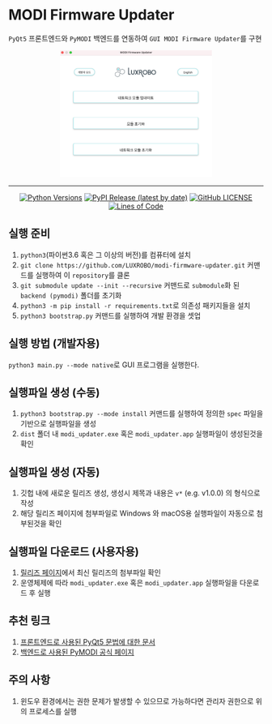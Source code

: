 # MODI Firmware Updater
`PyQt5` 프론트엔드와 `PyMODI` 백엔드를 연동하여 `GUI MODI Firmware Updater`를 구현
<p align="center">
	<img src="https://github.com/LUXROBO/modi-firmware-updater/blob/master/docs/static/GUI_mac.png?raw=true" width="300" height="250" >
</p>

--------
<div align="center">

[![Python Versions](https://badgen.net/badge/python/3/9cf)](https://pypi.python.org/pypi/modi-firmware-updater)
[![PyPI Release (latest by date)](https://img.shields.io/github/v/release/LUXROBO/modi-firmware-updater?style=flat&color=F3E2A9)](https://pypi.python.org/pypi/modi-firmware-updater)
[![GitHub LICENSE](https://img.shields.io/github/license/LUXROBO/modi-firmware-updater?style=flat&color=pink)](https://github.com/LUXROBO/modi-firmware-updater/blob/master/LICENSE)
[![Lines of Code](https://img.shields.io/tokei/lines/github/LUXROBO/modi-firmware-updater?style=flat&color=yellowgreen)](https://github.com/LUXROBO/modi-firmware-updater/tree/master/backend/modi/util/gui_firmware_updater.py)

</div>

실행 준비
--
1. `python3`(파이썬3.6 혹은 그 이상의 버전)를 컴퓨터에 설치
2. `git clone https://github.com/LUXROBO/modi-firmware-updater.git` 커맨드를 실행하여 이 `repository`를 클론
3. `git submodule update --init --recursive` 커맨드로 `submodule`화 된 `backend (pymodi)` 폴더를 초기화
4. `python3 -m pip install -r requirements.txt`로 의존성 패키지들을 설치
5. `python3 bootstrap.py` 커맨드를 실행하여 개발 환경을 셋업

실행 방법 (개발자용)
--
`python3 main.py --mode native`로 GUI 프로그램을 실행한다.

실행파일 생성 (수동)
--
1. `python3 bootstrap.py --mode install` 커맨드를 실행하여 정의한 `spec` 파일을 기반으로 실행파일을 생성
2. `dist` 폴더 내 `modi_updater.exe` 혹은 `modi_updater.app` 실행파일이 생성된것을 확인

실행파일 생성 (자동)
--
1. 깃헙 내에 새로운 릴리즈 생성, 생성시 제목과 내용은 `v*` (e.g. v1.0.0) 의 형식으로 작성
2. 해당 릴리즈 페이지에 첨부파일로 Windows 와 macOS용 실행파일이 자동으로 첨부된것을 확인

실행파일 다운로드 (사용자용)
--
1. [릴리즈 페이지](https://github.com/LUXROBO/modi-firmware-updater/releases)에서 최신 릴리즈의 첨부파일 확인
2. 운영체제에 따라 `modi_updater.exe` 혹은 `modi_updater.app` 실행파일을 다운로드 후 실행

추천 링크
--
1. [프론트엔드로 사용된 PyQt5 문법에 대한 문서](https://wikidocs.net/book/2944)
2. [백엔드로 사용된 PyMODI 공식 페이지](https://github.com/luxrobo/pymodi)

주의 사항
--
1. 윈도우 환경에서는 권한 문제가 발생할 수 있으므로 가능하다면 관리자 권한으로 위의 프로세스를 실행
